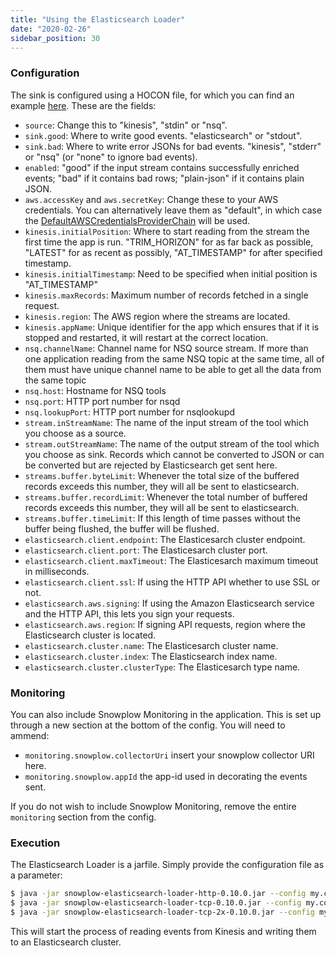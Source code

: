 ```yaml
---
title: "Using the Elasticsearch Loader"
date: "2020-02-26"
sidebar_position: 30
---
```


### Configuration

The sink is configured using a HOCON file, for which you can find an example [here](https://raw.githubusercontent.com/snowplow/snowplow-elasticsearch-loader/master/examples/config.hocon.sample). These are the fields:

- `source`: Change this to "kinesis", "stdin" or "nsq".
- `sink.good`: Where to write good events. "elasticsearch" or "stdout".
- `sink.bad`: Where to write error JSONs for bad events. "kinesis", "stderr" or "nsq" (or "none" to ignore bad events).
- `enabled`: "good" if the input stream contains successfully enriched events; "bad" if it contains bad rows; "plain-json" if it contains plain JSON.
- `aws.accessKey` and `aws.secretKey`: Change these to your AWS credentials. You can alternatively leave them as "default", in which case the [DefaultAWSCredentialsProviderChain](http://docs.aws.amazon.com/AWSJavaSDK/latest/javadoc/com/amazonaws/auth/DefaultAWSCredentialsProviderChain.html) will be used.
- `kinesis.initialPosition`: Where to start reading from the stream the first time the app is run. "TRIM\_HORIZON" for as far back as possible, "LATEST" for as recent as possibly, "AT\_TIMESTAMP" for after specified timestamp.
- `kinesis.initialTimestamp`: Need to be specified when initial position is "AT\_TIMESTAMP"
- `kinesis.maxRecords`: Maximum number of records fetched in a single request.
- `kinesis.region`: The AWS region where the streams are located.
- `kinesis.appName`: Unique identifier for the app which ensures that if it is stopped and restarted, it will restart at the correct location.
- `nsq.channelName`: Channel name for NSQ source stream. If more than one application reading from the same NSQ topic at the same time, all of them must have unique channel name to be able to get all the data from the same topic
- `nsq.host`: Hostname for NSQ tools
- `nsq.port`: HTTP port number for nsqd
- `nsq.lookupPort`: HTTP port number for nsqlookupd
- `stream.inStreamName`: The name of the input stream of the tool which you choose as a source.
- `stream.outStreamName`: The name of the output stream of the tool which you choose as sink. Records which cannot be converted to JSON or can be converted but are rejected by Elasticsearch get sent here.
- `streams.buffer.byteLimit`: Whenever the total size of the buffered records exceeds this number, they will all be sent to elasticsearch.
- `streams.buffer.recordLimit`: Whenever the total number of buffered records exceeds this number, they will all be sent to elasticsearch.
- `streams.buffer.timeLimit`: If this length of time passes without the buffer being flushed, the buffer will be flushed.
- `elasticsearch.client.endpoint`: The Elasticesarch cluster endpoint.
- `elasticsearch.client.port`: The Elasticesarch cluster port.
- `elasticsearch.client.maxTimeout`: The Elasticesarch maximum timeout in milliseconds.
- `elasticsearch.client.ssl`: If using the HTTP API whether to use SSL or not.
- `elasticsearch.aws.signing`: If using the Amazon Elasticsearch service and the HTTP API, this lets you sign your requests.
- `elasticsearch.aws.region`: If signing API requests, region where the Elasticsearch cluster is located.
- `elasticsearch.cluster.name`: The Elasticesarch cluster name.
- `elasticsearch.cluster.index`: The Elasticsearch index name.
- `elasticsearch.cluster.clusterType`: The Elasticesarch type name.

### [](https://github.com/snowplow/snowplow/wiki/elasticsearch-loader-setup#monitoring)

### Monitoring

You can also include Snowplow Monitoring in the application. This is set up through a new section at the bottom of the config. You will need to ammend:

- `monitoring.snowplow.collectorUri` insert your snowplow collector URI here.
- `monitoring.snowplow.appId` the app-id used in decorating the events sent.

If you do not wish to include Snowplow Monitoring, remove the entire `monitoring` section from the config.

### [](https://github.com/snowplow/snowplow/wiki/elasticsearch-loader-setup#execution)

### Execution

The Elasticsearch Loader is a jarfile. Simply provide the configuration file as a parameter:

```bash
$ java -jar snowplow-elasticsearch-loader-http-0.10.0.jar --config my.conf # if using the HTTP API
$ java -jar snowplow-elasticsearch-loader-tcp-0.10.0.jar --config my.conf # if using the transport API with a 5.x cluster
$ java -jar snowplow-elasticsearch-loader-tcp-2x-0.10.0.jar --config my.conf # if using the transport API with a 2.x cluster
```

This will start the process of reading events from Kinesis and writing them to an Elasticsearch cluster.
